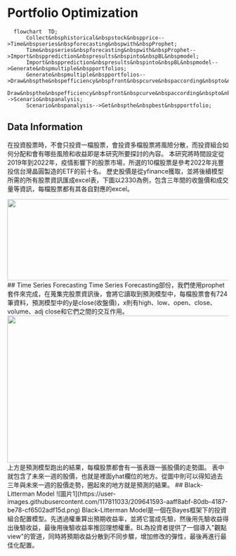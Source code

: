 # Portfolio Optimization
```mermaid
  flowchart  TD;
      Collect&nbsphistorical&nbspstock&nbspprice-->Time&nbspseries&nbspforecasting&nbspwith&nbspProphet;
      Time&nbspseries&nbspforecasting&nbspwith&nbspProphet-->Import&nbspprediction&nbspresults&nbspinto&nbspBL&nbspmodel;
      Import&nbspprediction&nbspresults&nbspinto&nbspBL&nbspmodel-->Generate&nbspmultiple&nbspportfolios;
      Generate&nbspmultiple&nbspportfolios-->Draw&nbspthe&nbspefficiency&nbspfront&nbspcurve&nbspaccording&nbspto&nbspER&nbspand&nbspp;
      Draw&nbspthe&nbspefficiency&nbspfront&nbspcurve&nbspaccording&nbspto&nbspER&nbspand&nbspp-->Scenario&nbspanalysis;
      Scenario&nbspanalysis-->Get&nbspthe&nbspbest&nbspportfolio;
```
## Data Information
在投資股票時，不會只投資一檔股票，會投資多檔股票將風險分散，而投資組合如何分配和會有哪些風險和收益即是本研究所要探討的內容。  本研究將時間設定從2019年到2022年，疫情影響下的股票市場，所選的10檔股票是參考2022年兆豐投信台灣晶圓製造的ETF的前十名。  歷史股價是從yfinance獲取，並將後續模型所需的所有股票資訊匯成excel表，下圖以2330為例，包含三年間的收盤價和成交量等資訊，每檔股票都有其各自對應的excel。  
<div align=center><img width="798" height="185" src="https://user-images.githubusercontent.com/117811061/209637465-59c99895-527e-480e-b1a9-9c1b605945d3.jpg"/></div>
## Time Series Forecasting
Time Series Forecasting部份，我們使用prophet套件來完成，在蒐集完股票資訊後，會將它讀取到預測模型中，每檔股票會有724筆資料，預測模型中的y是close(收盤價)，x則有high、low、open、close、volume、adj close和它們之間的交互作用。
<div align=center><img width="855" height="335" src="https://user-images.githubusercontent.com/117811061/209639053-c7b5f913-ed3d-4e78-b2d8-70c0e5b04fd9.jpg"/></div> 
上方是預測模型跑出的結果，每檔股票都會有一張表跟一張股價的走勢圖。  表中就包含了未來一週的股價，也就是裡面yhat欄位的地方。從圖中則可以得知過去三年與未來一週的股價走勢，圈起來的地方就是預測的結果。
## Black-Litterman Model  
![圖片1](https://user-images.githubusercontent.com/117811033/209641593-aaff8abf-80db-4187-be78-cf6502adf15d.png)  
Black-Litterman Model是一個在Bayes框架下的投資組合配置模型。先透過權重算出預期收益率，並將它當成先驗，然後用先驗收益得出後驗收益，最後用後驗收益率推回理想權重。BL為投資者提供了一個導入"觀點view"的管道，同時將預期收益分散到不同步驟，增加修改的彈性，最後再進行最佳化配置。


